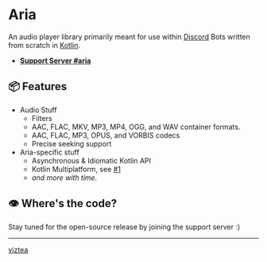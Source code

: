 # Aria

An audio player library primarily meant for use within [Discord](https://discord.com) Bots written
from scratch in [Kotlin](https://kotlinlang.org/).

- [**Support Server #aria**](https://discord.gg/Vkbmb8kuH4)

## 📦 Features

- Audio Stuff
  - Filters
  - AAC, FLAC, MKV, MP3, MP4, OGG, and WAV container formats.
  - AAC, FLAC, MP3, OPUS, and VORBIS codecs
  - Precise seeking support
- Aria-specific stuff
  - Asynchronous & Idiomatic Kotlin API
  - Kotlin Multiplatform, see [#1](https://github.com/aria-lib/aria/issues/1)
  - _and more with time._

## 👁️ Where's the code?

Stay tuned for the open-source release by joining the support server :)

---

[viztea](https://vzt.gay) 
